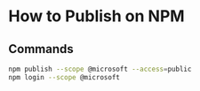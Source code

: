 # How to Publish on NPM

## Commands

```sh
npm publish --scope @microsoft --access=public
npm login --scope @microsoft
```
